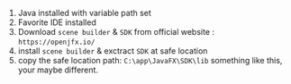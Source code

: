 1. Java installed with variable path set  
2. Favorite IDE installed  
3. Download `scene builder` & `SDK` from official website : `https://openjfx.io/`  
4. install `scene builder` & exctract `SDK` at safe location  
5. copy the safe location path: `C:\app\JavaFX\SDK\lib` something like this, your maybe different.  
